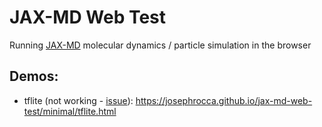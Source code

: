 # JAX-MD Web Test
Running [JAX-MD](https://github.com/google/jax-md) molecular dynamics / particle simulation in the browser

## Demos:
* tflite (not working - [issue](#todo)): https://josephrocca.github.io/jax-md-web-test/minimal/tflite.html
